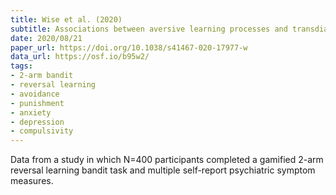 ```yaml
---
title: Wise et al. (2020)
subtitle: Associations between aversive learning processes and transdiagnostic psychiatric symptoms revealed by large-scale phenotyping
date: 2020/08/21
paper_url: https://doi.org/10.1038/s41467-020-17977-w
data_url: https://osf.io/b95w2/
tags:
- 2-arm bandit
- reversal learning
- avoidance
- punishment
- anxiety
- depression
- compulsivity
---
```


Data from a study in which N=400 participants completed a gamified 2-arm reversal learning bandit task and multiple self-report psychiatric symptom measures.
